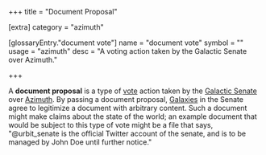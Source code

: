 +++
title = "Document Proposal"

[extra]
category = "azimuth"

[glossaryEntry."document vote"]
name = "document vote"
symbol = ""
usage = "azimuth"
desc = "A voting action taken by the Galactic Senate over Azimuth."

+++

A **document proposal** is a type of [vote](/reference/glossary/voting) action
taken by the [Galactic Senate](/reference/glossary/senate) over
[Azimuth](/reference/glossary/azimuth). By passing a document proposal,
[Galaxies](/reference/glossary/galaxy) in the Senate agree to legitimize a
document with arbitrary content. Such a document might make claims about the
state of the world; an example document that would be subject to this type of
vote might be a file that says, "@urbit_senate is the official Twitter account
of the senate, and is to be managed by John Doe until further notice."
